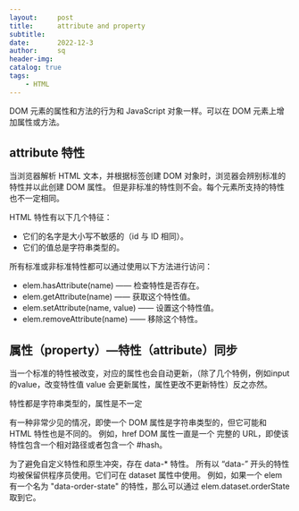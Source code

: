 ```yaml
---
layout:     post
title:      attribute and property
subtitle:   
date:       2022-12-3
author:     sq
header-img: 
catalog: true
tags:
    - HTML
---
```

DOM 元素的属性和方法的行为和 JavaScript 对象一样。可以在 DOM 元素上增加属性或方法。

## attribute 特性
当浏览器解析 HTML 文本，并根据标签创建 DOM 对象时，浏览器会辨别标准的特性并以此创建 DOM 属性。
但是非标准的特性则不会。每个元素所支持的特性也不一定相同。

HTML 特性有以下几个特征：
- 它们的名字是大小写不敏感的（id 与 ID 相同）。
- 它们的值总是字符串类型的。

所有标准或非标准特性都可以通过使用以下方法进行访问：
- elem.hasAttribute(name) —— 检查特性是否存在。
- elem.getAttribute(name) —— 获取这个特性值。
- elem.setAttribute(name, value) —— 设置这个特性值。
- elem.removeAttribute(name) —— 移除这个特性。

## 属性（property）—特性（attribute）同步
当一个标准的特性被改变，对应的属性也会自动更新，（除了几个特例，例如input的value，改变特性值 value 会更新属性，属性更改不更新特性）反之亦然。

特性都是字符串类型的，属性是不一定

有一种非常少见的情况，即使一个 DOM 属性是字符串类型的，但它可能和 HTML 特性也是不同的。
例如，href DOM 属性一直是一个 完整的 URL，即使该特性包含一个相对路径或者包含一个 #hash。

为了避免自定义特性和原生冲突，存在 data-* 特性。
所有以 “data-” 开头的特性均被保留供程序员使用。它们可在 dataset 属性中使用。
例如，如果一个 elem 有一个名为 "data-order-state" 的特性，那么可以通过 elem.dataset.orderState 取到它。